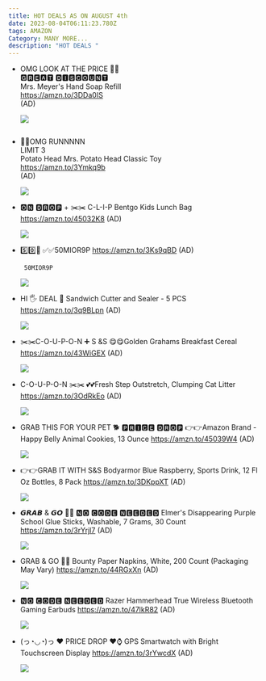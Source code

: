```yaml
---
title: HOT DEALS AS ON AUGUST 4th
date: 2023-08-04T06:11:23.780Z
tags: AMAZON
Category: MANY MORE...
description: "HOT DEALS "
---
```

* <!--StartFragment-->

  OMG LOOK AT THE PRICE 🏃🏃\
  🅶🆁🅴🅰🆃 🅳🅸🆂🅲🅾🆄🅽🆃\
  Mrs. Meyer's Hand Soap Refill\
  <https://amzn.to/3DDa0IS>\
  (AD)

  <!--EndFragment--><!--StartFragment-->

  ![](https://m.media-amazon.com/images/I/715cIuidnIL._AC_SL1500_.jpg)

  <!--EndFragment-->

  ![]()
* <!--StartFragment-->

  🏃🏃OMG RUNNNNN\
  LIMIT 3\
  Potato Head Mrs. Potato Head Classic Toy\
  <https://amzn.to/3Ymkq9b>\
  (AD)

  <!--EndFragment--><!--StartFragment-->

  ![](https://m.media-amazon.com/images/I/61DejljDQxL._AC_SL1200_.jpg)

  <!--EndFragment-->
* 🅾🅽 🅳🆁🅾🅿 + ✂️✂️ C-L-I-P 
  Bentgo Kids Lunch Bag
  https://amzn.to/45032K8
  (AD)<!--StartFragment-->

  ![](https://m.media-amazon.com/images/I/91685RuxpVL._AC_SL1500_.jpg)

  <!--EndFragment-->
* 5️⃣0️⃣📴
  ✅✅50MIOR9P
  https://amzn.to/3Ks9qBD
  (AD)<!--StartFragment-->

  ```
   50MIOR9P
  ```

  ![](https://m.media-amazon.com/images/I/514nHui19dS._SR400,400_.jpg)

  > <!--EndFragment-->
* HI 🖐️ DEAL 
  🥪 Sandwich Cutter and Sealer - 5 PCS
  https://amzn.to/3q9BLpn
  (AD)<!--StartFragment-->

  ![](https://m.media-amazon.com/images/I/71Zdn9uEsBL._AC_SL1500_.jpg)

  <!--EndFragment-->
* ✂️✂️C-O-U-P-O-N ➕ S &S
  😋😋Golden Grahams Breakfast Cereal
  https://amzn.to/43WiGEX
  (AD)<!--StartFragment-->

  ![](https://m.media-amazon.com/images/I/818G6pcos8L._SL1500_.jpg)

  <!--EndFragment-->
* C-O-U-P-O-N ✂️✂️
  💕💕Fresh Step Outstretch, Clumping Cat Litter
  https://amzn.to/3OdRkEo
  (AD)<!--StartFragment-->

  ![](https://m.media-amazon.com/images/I/91N7OcnpqtL._AC_SL1500_.jpg)

  <!--EndFragment-->
* GRAB THIS FOR YOUR PET 🐕
  🅿🆁🅸🅲🅴 🅳🆁🅾🅿
  👉👉Amazon Brand - Happy Belly Animal Cookies, 13 Ounce
  https://amzn.to/45039W4
  (AD)<!--StartFragment-->

  ![](https://m.media-amazon.com/images/I/71907SZi8qL._SL1500_.jpg)

  <!--EndFragment-->
* 👉👉GRAB IT WITH S&S
  Bodyarmor Blue Raspberry, Sports Drink, 12 Fl Oz Bottles, 8 Pack
  https://amzn.to/3DKppXT
  (AD)<!--StartFragment-->

  ![](https://m.media-amazon.com/images/I/718kVvgvrGS._SL1500_.jpg)

  <!--EndFragment-->
* 𝙂𝙍𝘼𝘽 & 𝙂𝙊 🏃🏃
  🅽🅾 🅲🅾🅳🅴 🅽🅴🅴🅳🅴🅳
  Elmer's Disappearing Purple School Glue Sticks, Washable, 7 Grams, 30 Count
  https://amzn.to/3rYrjl7
  (AD)<!--StartFragment-->

  ![](https://m.media-amazon.com/images/I/81Kfq7F6CML._SL1500_.jpg)

  <!--EndFragment-->
* GRAB & GO 🏃🏃
  Bounty Paper Napkins, White, 200 Count (Packaging May Vary)
  https://amzn.to/44RGxXn
  (AD)<!--StartFragment-->

  ![](https://m.media-amazon.com/images/I/81D6Ni9fYXL._AC_SL1500_.jpg)

  <!--EndFragment-->
* 🅽🅾 🅲🅾🅳🅴 🅽🅴🅴🅳🅴🅳
  Razer Hammerhead True Wireless Bluetooth Gaming Earbuds
  https://amzn.to/47lkR82
  (AD)<!--StartFragment-->

  ![](https://m.media-amazon.com/images/I/41XDXo5T5FL._AC_SL1000_.jpg)

  <!--EndFragment-->
* (っ◔◡◔)っ ♥ PRICE DROP ♥⌚ GPS Smartwatch with Bright Touchscreen Display
  https://amzn.to/3rYwcdX
  (AD)<!--StartFragment-->

  ![](https://m.media-amazon.com/images/I/71kseS88hLL._AC_SL1500_.jpg)

  <!--EndFragment-->